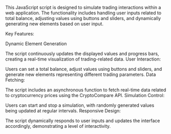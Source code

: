 This JavaScript script is designed to simulate trading interactions within a web application. The functionality includes handling user inputs related to total balance, adjusting values using buttons and sliders, and dynamically generating new elements based on user input.

Key Features:

Dynamic Element Generation


The script continuously updates the displayed values and progress bars, creating a real-time visualization of trading-related data.
User Interaction:

Users can set a total balance, adjust values using buttons and sliders, and generate new elements representing different trading parameters.
Data Fetching:

The script includes an asynchronous function to fetch real-time data related to cryptocurrency prices using the CryptoCompare API.
Simulation Control:

Users can start and stop a simulation, with randomly generated values being updated at regular intervals.
Responsive Design:

The script dynamically responds to user inputs and updates the interface accordingly, demonstrating a level of interactivity.
